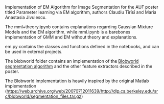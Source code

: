 Implementation of EM Algorithm for Image Segmentation for the AUF poster titled Parameter learning via EM algorithm, authors Claudiu Tîrîsî and Maria Anastasia Jivulescu.

The mml+theory.ipynb contains explanations regarding Gaussian Mixture Models and the EM algorithm, while mml.ipynb is a barebones implementation of GMM and EM without theory and explanations. 

em.py contains the classes and functions defined in the notebooks, and can be used in external projects.

The blobworld folder contains an implementation of the [Blobworld segmentation algorithm](https://ieeexplore.ieee.org/document/1023800) and the other feature extractors described in the poster.

The Blobworld implementation is heavily inspired by the original Matlab implementation (https://web.archive.org/web/20070712011639/http://dlp.cs.berkeley.edu/src/blobworld/segmentation_files.tar.gz)

